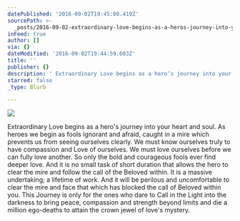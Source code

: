 ```yaml
---
datePublished: '2016-09-02T19:45:00.419Z'
sourcePath: >-
  _posts/2016-09-02-extraordinary-love-begins-as-a-heros-journey-into-your-hea.md
inFeed: true
author: []
via: {}
dateModified: '2016-09-02T19:44:59.603Z'
title: ''
publisher: {}
description: ' Extraordinary Love begins as a hero’s journey into your heart and soul.  As heroes we begin as fools ignorant and afraid, caught in a mire which prevents us from seeing ourselves clearly. We must know ourselves truly to have compassion and Love of ourselves. We must love ourselves before we can fully love another.  So only the bold and courageous fools ever find deeper love.  And it is no small task of short duration that allows the hero to clear the mire and follow the call of the Beloved within. It is a massive undertaking; a lifetime of work.  And it will be perilous and uncomfortable to clear the mire and face that which has blocked the call of Beloved within you.  This Journey is only for the ones who dare to Call in the Light into the darkness to bring peace, compassion and strength beyond limits and die a million ego-deaths to attain the crown jewel of love’s mystery.'
starred: false
_type: Blurb

---
```

![](https://the-grid-user-content.s3-us-west-2.amazonaws.com/01666999-76e1-424b-a807-2cfe49970887.jpg)

Extraordinary Love begins as a hero's journey into your heart and soul. As heroes we begin as fools ignorant and afraid, caught in a mire which prevents us from seeing ourselves clearly. We must know ourselves truly to have compassion and Love of ourselves. We must love ourselves before we can fully love another. So only the bold and courageous fools ever find deeper love. And it is no small task of short duration that allows the hero to clear the mire and follow the call of the Beloved within. It is a massive undertaking; a lifetime of work. And it will be perilous and uncomfortable to clear the mire and face that which has blocked the call of Beloved within you. This Journey is only for the ones who dare to Call in the Light into the darkness to bring peace, compassion and strength beyond limits and die a million ego-deaths to attain the crown jewel of love's mystery.